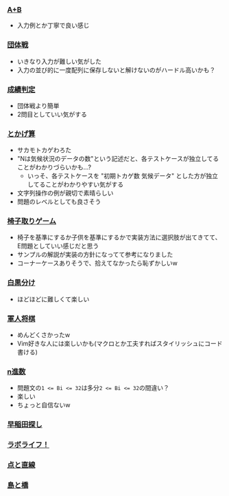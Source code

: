 ### [A+B](a+b/statement.md)

- 入力例とか丁寧で良い感じ

### [団体戦](team/statement.md)

- いきなり入力が難しい気がした
- 入力の並び的に一度配列に保存しないと解けないのがハードル高いかも？

### [成績判定](grade/statement.md)

- 団体戦より簡単
- 2問目としていい気がする

### [とかげ算](lizard/statement.md)

- サカモトカゲわろた
- "Nは気候状況のデータの数"という記述だと、各テストケースが独立してることがわかりづらいかも...?
  - いっそ、各テストケースを "初期トカゲ数 気候データ" とした方が独立してることがわかりやすい気がする
- 文字列操作の例が親切で素晴らしい
- 問題のレベルとしても良さそう

### [椅子取りゲーム](chairs/statement.md)

- 椅子を基準にするか子供を基準にするかで実装方法に選択肢が出てきてて、E問題としていい感じだと思う
- サンプルの解説が実装の方針になってて参考になりました
- コーナーケースありそうで、拾えてなかったら恥ずかしいw

### [白黒分け](blackwhite/statement.md)

- ほどほどに難しくて楽しい

### [軍人将棋](gunjin/statement.md)

- めんどくさかったw
- Vim好きな人には楽しいかも(マクロとか工夫すればスタイリッシュにコード書ける)

### [n進数](basen/statement.md)

- 問題文の`1 <= Bi <= 32`は多分`2 <= Bi <= 32`の間違い？
- 楽しい
- ちょっと自信ないw

### [早稲田探し](strsearch/statement.md)
### [ラボライフ！](lab/statement.md)
### [点と直線](pointsandlines/statement.md)
### [島と橋](islands/statement.md)

